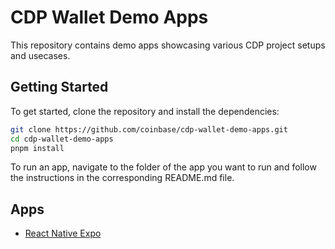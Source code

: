 # CDP Wallet Demo Apps

This repository contains demo apps showcasing various CDP project setups and usecases.

## Getting Started

To get started, clone the repository and install the dependencies:

```bash
git clone https://github.com/coinbase/cdp-wallet-demo-apps.git
cd cdp-wallet-demo-apps
pnpm install
```

To run an app, navigate to the folder of the app you want to run and follow the instructions in the corresponding README.md file.

## Apps

- [React Native Expo](apps/react-native-expo)